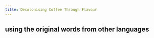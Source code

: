 ```yaml
---
title: Decolonising Coffee Through Flavour
---
```


## using the original words from other languages
